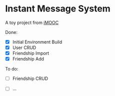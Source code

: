 # Instant Message System
A toy project from [iMOOC](https://coding.imooc.com/class/626.html)

Done:  
- [x] Initial Environment Build
- [x] User CRUD
- [x] Friendship Import
- [x] Friendship Add

To do:
- [ ] Friendship CRUD
- [ ] ...


